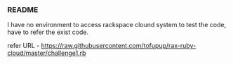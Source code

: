 ### README

I have no environment to access rackspace clound system to test the code, have to refer the exist code. 

refer URL - https://raw.githubusercontent.com/tofupup/rax-ruby-cloud/master/challenge1.rb

